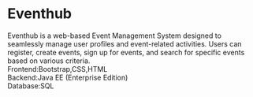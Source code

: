 # Eventhub
Eventhub is a web-based Event Management System designed to seamlessly manage user profiles and event-related activities. Users can register, create events, sign up for events, and search for specific events based on various criteria.<br>
Frontend:Bootstrap,CSS,HTML <br>
Backend:Java EE (Enterprise Edition)<br>
Database:SQL


